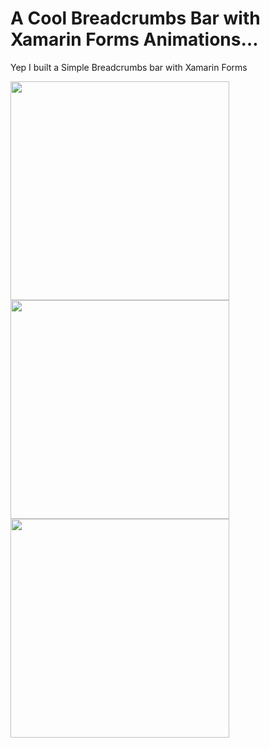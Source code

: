 A Cool Breadcrumbs Bar with Xamarin Forms Animations…
===========

Yep I built a Simple Breadcrumbs bar with Xamarin Forms

<img src="https://github.com/UdaraAlwis/Xamarin-Playground/raw/master/XFBreadcrumbsBar/screenshots/breadcrumbs bar android.gif"  height="350" />


<img src="https://github.com/UdaraAlwis/Xamarin-Playground/raw/master/XFBreadcrumbsBar/screenshots/breadcrumbs bar ios"  height="350" />

<br />

<img src="https://github.com/UdaraAlwis/Xamarin-Playground/raw/master/XFBreadcrumbsBar/screenshots/breadcrumbs completed"  height="350" />
